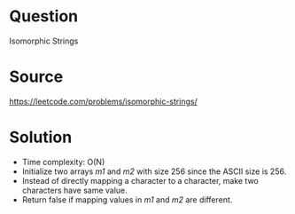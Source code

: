 # Question
Isomorphic Strings

# Source
https://leetcode.com/problems/isomorphic-strings/

# Solution
 - Time complexity: O(N)
 - Initialize two arrays *m1* and *m2* with size 256 since the ASCII size is 256.
 - Instead of directly mapping a character to a character, make two characters have same value. 
 - Return false if mapping values in *m1* and *m2* are different.